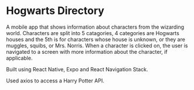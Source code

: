 # Hogwarts Directory
A mobile app that shows information about characters from the wizarding world. Characters are split into 5 catagories, 4 categories are Hogwarts houses and the 5th is for characters whose house is unknown, or they are muggles, squibs, or Mrs. Norris. When a character is clicked on, the user is navigated to a screen with more information about the character, if applicable.

Built using React Native, Expo and React Navigation Stack.

Used axios to access a Harry Potter API.
